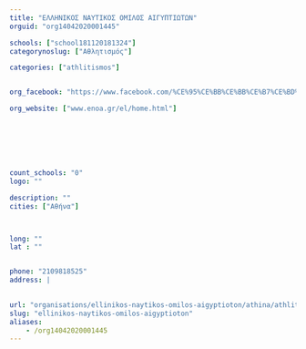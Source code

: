 ```yaml
---
title: "ΕΛΛΗΝΙΚΟΣ ΝΑΥΤΙΚΟΣ ΟΜΙΛΟΣ ΑΙΓΥΠΤΙΩΤΩΝ"
orguid: "org14042020001445"

schools: ["school181120181324"]
categorynoslug: ["Αθλητισμός"]

categories: ["athlitismos"]


org_facebook: "https://www.facebook.com/%CE%95%CE%BB%CE%BB%CE%B7%CE%BD%CE%B9%CE%BA%CE%BF%CF%82-%CE%9D%CE%B1%CF%85%CF%84%CE%B9%CE%BA%CE%BF%CF%82-%CE%9F%CE%BC%CE%B9%CE%BB%CE%BF%CF%82-%CE%91%CE%B9%CE%B3%CF%85%CF%80%CF%84%CE%B9%CF%89%CF%84%CF%89%CE%BD-ENOA-201406823258107/"

org_website: ["www.enoa.gr/el/home.html"]







count_schools: "0"
logo: ""

description: ""
cities: ["Αθήνα"]



long: ""
lat : ""


phone: "2109818525"
address: |
    

url: "organisations/ellinikos-naytikos-omilos-aigyptioton/athina/athlitismos"
slug: "ellinikos-naytikos-omilos-aigyptioton"
aliases:
    - /org14042020001445
---
```



